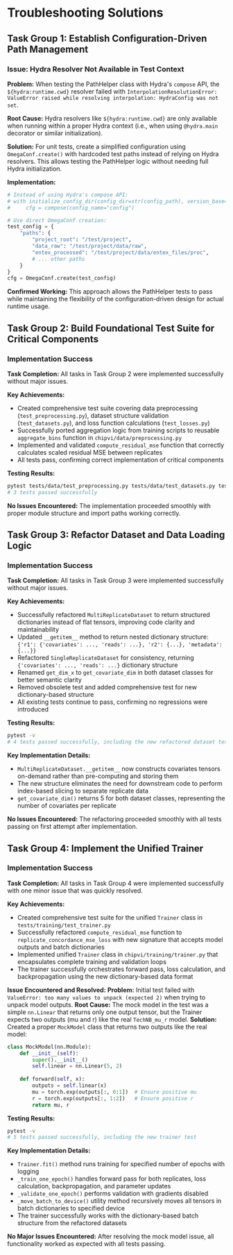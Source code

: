 # Troubleshooting Solutions

## Task Group 1: Establish Configuration-Driven Path Management

### Issue: Hydra Resolver Not Available in Test Context
**Problem:** When testing the PathHelper class with Hydra's `compose` API, the `${hydra:runtime.cwd}` resolver failed with `InterpolationResolutionError: ValueError raised while resolving interpolation: HydraConfig was not set`.

**Root Cause:** Hydra resolvers like `${hydra:runtime.cwd}` are only available when running within a proper Hydra context (i.e., when using `@hydra.main` decorator or similar initialization).

**Solution:** For unit tests, create a simplified configuration using `OmegaConf.create()` with hardcoded test paths instead of relying on Hydra resolvers. This allows testing the PathHelper logic without needing full Hydra initialization.

**Implementation:**
```python
# Instead of using Hydra's compose API:
# with initialize_config_dir(config_dir=str(config_path), version_base=None):
#     cfg = compose(config_name="config")

# Use direct OmegaConf creation:
test_config = {
    "paths": {
        "project_root": "/test/project",
        "data_raw": "/test/project/data/raw",
        "entex_processed": "/test/project/data/entex_files/proc",
        # ... other paths
    }
}
cfg = OmegaConf.create(test_config)
```

**Confirmed Working:** This approach allows the PathHelper tests to pass while maintaining the flexibility of the configuration-driven design for actual runtime usage.

## Task Group 2: Build Foundational Test Suite for Critical Components

### Implementation Success
**Task Completion:** All tasks in Task Group 2 were implemented successfully without major issues.

**Key Achievements:**
- Created comprehensive test suite covering data preprocessing (`test_preprocessing.py`), dataset structure validation (`test_datasets.py`), and loss function calculations (`test_losses.py`)
- Successfully ported aggregation logic from training scripts to reusable `aggregate_bins` function in `chipvi/data/preprocessing.py`
- Implemented and validated `compute_residual_mse` function that correctly calculates scaled residual MSE between replicates
- All tests pass, confirming correct implementation of critical components

**Testing Results:** 
```bash
pytest tests/data/test_preprocessing.py tests/data/test_datasets.py tests/training/test_losses.py -v
# 3 tests passed successfully
```

**No Issues Encountered:** The implementation proceeded smoothly with proper module structure and import paths working correctly.

## Task Group 3: Refactor Dataset and Data Loading Logic

### Implementation Success
**Task Completion:** All tasks in Task Group 3 were implemented successfully without major issues.

**Key Achievements:**
- Successfully refactored `MultiReplicateDataset` to return structured dictionaries instead of flat tensors, improving code clarity and maintainability
- Updated `__getitem__` method to return nested dictionary structure: `{'r1': {'covariates': ..., 'reads': ...}, 'r2': {...}, 'metadata': {...}}`
- Refactored `SingleReplicateDataset` for consistency, returning `{'covariates': ..., 'reads': ...}` dictionary structure
- Renamed `get_dim_x` to `get_covariate_dim` in both dataset classes for better semantic clarity
- Removed obsolete test and added comprehensive test for new dictionary-based structure
- All existing tests continue to pass, confirming no regressions were introduced

**Testing Results:** 
```bash
pytest -v
# 4 tests passed successfully, including the new refactored dataset test
```

**Key Implementation Details:**
- `MultiReplicateDataset.__getitem__` now constructs covariates tensors on-demand rather than pre-computing and storing them
- The new structure eliminates the need for downstream code to perform index-based slicing to separate replicate data
- `get_covariate_dim()` returns 5 for both dataset classes, representing the number of covariates per replicate

**No Issues Encountered:** The refactoring proceeded smoothly with all tests passing on first attempt after implementation.

## Task Group 4: Implement the Unified Trainer

### Implementation Success
**Task Completion:** All tasks in Task Group 4 were implemented successfully with one minor issue that was quickly resolved.

**Key Achievements:**
- Created comprehensive test suite for the unified `Trainer` class in `tests/training/test_trainer.py`
- Successfully refactored `compute_residual_mse` function to `replicate_concordance_mse_loss` with new signature that accepts model outputs and batch dictionaries
- Implemented unified `Trainer` class in `chipvi/training/trainer.py` that encapsulates complete training and validation loops
- The trainer successfully orchestrates forward pass, loss calculation, and backpropagation using the new dictionary-based data format

**Issue Encountered and Resolved:**
**Problem:** Initial test failed with `ValueError: too many values to unpack (expected 2)` when trying to unpack model outputs.
**Root Cause:** The mock model in the test was a simple `nn.Linear` that returns only one output tensor, but the Trainer expects two outputs (mu and r) like the real `TechNB_mu_r` model.
**Solution:** Created a proper `MockModel` class that returns two outputs like the real model:
```python
class MockModel(nn.Module):
    def __init__(self):
        super().__init__()
        self.linear = nn.Linear(5, 2)
    
    def forward(self, x):
        outputs = self.linear(x)
        mu = torch.exp(outputs[:, 0:1])  # Ensure positive mu
        r = torch.exp(outputs[:, 1:2])   # Ensure positive r
        return mu, r
```

**Testing Results:** 
```bash
pytest -v
# 5 tests passed successfully, including the new trainer test
```

**Key Implementation Details:**
- `Trainer.fit()` method runs training for specified number of epochs with logging
- `_train_one_epoch()` handles forward pass for both replicates, loss calculation, backpropagation, and parameter updates
- `_validate_one_epoch()` performs validation with gradients disabled
- `_move_batch_to_device()` utility method recursively moves all tensors in batch dictionaries to specified device
- The trainer successfully works with the dictionary-based batch structure from the refactored datasets

**No Major Issues Encountered:** After resolving the mock model issue, all functionality worked as expected with all tests passing.